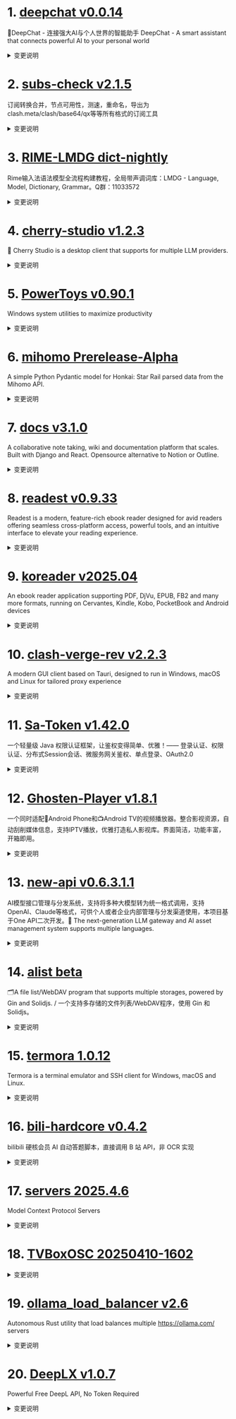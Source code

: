 
# 1. [deepchat v0.0.14](https://github.com/ThinkInAIXYZ/deepchat/releases/tag/v0.0.14)  
🐬DeepChat - 连接强大AI与个人世界的智能助手 DeepChat - A smart assistant that connects powerful AI to your personal world
<details>
<summary>变更说明</summary>

## 🚀 DeepChat 0.0.14 正式发布 | 重新定义你的 AI 对话体验！
—— 更强大，更灵活，更智能，开启高效沟通新高度 🌟

✨ 本次主要更新内容 ✨

- 替换 StreamableHTTP Transport 实现为官方实现版本，[streamableHttp.ts](https://github.com/modelcontextprotocol/typescript-sdk/blob/main/src/client/streamableHttp.ts)
- 修复了代码生成时候有概率不显示的问题
- 修复了 OpenAI o1 o3等推理模型的一系列问题
- 支持了法语
- 丰富了日志输出
......  

</details>

# 2. [subs-check v2.1.5](https://github.com/beck-8/subs-check/releases/tag/v2.1.5)  
订阅转换合并，节点可用性，测速，重命名，导出为clash.meta/clash/base64/qx等等所有格式的订阅工具
<details>
<summary>变更说明</summary>

1. 安卓平台全功能上线，[教程在这](https://github.com/beck-8/subs-check/blob/v2.1.5/doc/android.md)
![image](https://github.com/user-attachments/assets/c0e351c6-e2f5-4252-93f2-13be9b33e3ba)
2. mihomo底层增加更多的超时链接
3. 获取订阅时增加超时
## Changelog
* 2c15a5f43f128c3a6d7069655071b4f963147083 feat: 完全支持安卓平台运行
* bc6123b9629934eb0e1d8e048fe6904a1a6292bf op: add GetDateFromSubs timeout
* 6d8895cd5694cb031c941734ed3ddbeee59c1601 op: 保持DeduplicateProxies顺序
* 02638f38ac809b94451849ecf8bf1fc258362e09 update android.md
* 59ccb8edda42331571369cc0a865e669e71be9ed update mihomo
......  

</details>

# 3. [RIME-LMDG dict-nightly](https://github.com/amzxyz/RIME-LMDG/releases/tag/dict-nightly)  
Rime输入法语法模型全流程构建教程，全局带声调词库：LMDG - Language, Model, Dictionary, Grammar。Q群：11033572
<details>
<summary>变更说明</summary>

- `cn_dicts.zip`：最新的中文词库文件。
  

</details>

# 4. [cherry-studio v1.2.3](https://github.com/CherryHQ/cherry-studio/releases/tag/v1.2.3)  
🍒 Cherry Studio is a desktop client that supports for multiple LLM providers.
<details>
<summary>变更说明</summary>

## What's Changed
* fix: fix main-window fake show up on Linux by @happyZYM in https://github.com/CherryHQ/cherry-studio/pull/4570
* fix(websearch): improve web search enablement logic by @DeJeune in https://github.com/CherryHQ/cherry-studio/pull/4576
* feat(MCP): add StreamableHTTPClientTransport and update server type h… by @vaayne in https://github.com/CherryHQ/cherry-studio/pull/4554
* feat(AssistantsTab): add sorting functionality by Pinyin and update translations by @Harris-H in https://github.com/CherryHQ/cherry-studio/pull/4507
* feat(mcp): support MCP by prompt by @vaayne in https://github.com/CherryHQ/cherry-studio/pull/4476
* fix: missing ExportMenuOptions in persist leads to useSelector re-render a lot by @0xfullex in https://github.com/CherryHQ/cherry-studio/pull/4593
* fix: 解决聊天页面图片复制失败的问题和点击编辑回复的时候，不显示图片url的问题 by @magicdmer in https://github.com/CherryHQ/cherry-studio/pull/4496
* feat: Optimize QuickPanel by @teojs in https://github.com/CherryHQ/cherry-studio/pull/4604
* fix: [mac] lower window level not to cover pinyin input method by @0xfullex in https://github.com/CherryHQ/cherry-studio/pull/4612
......  

</details>

# 5. [PowerToys v0.90.1](https://github.com/microsoft/PowerToys/releases/tag/v0.90.1)  
Windows system utilities to maximize productivity
<details>
<summary>变更说明</summary>

This is a patch release to fix issues in v0.90.1 we deemed important for stability based on incoming rates. See [v0.90.0](https://github.com/microsoft/PowerToys/releases/tag/v0.90.0) for full release notes.

## Installer Hashes

[ptUserX64]: https://github.com/microsoft/PowerToys/releases/download/v0.90.1/PowerToysUserSetup-0.90.1-x64.exe 
[ptUserArm64]: https://github.com/microsoft/PowerToys/releases/download/v0.90.1/PowerToysUserSetup-0.90.1-arm64.exe 
[ptMachineX64]: https://github.com/microsoft/PowerToys/releases/download/v0.90.1/PowerToysSetup-0.90.1-x64.exe 
[ptMachineArm64]: https://github.com/microsoft/PowerToys/releases/download/v0.90.1/PowerToysSetup-0.90.1-arm64.exe
 
|  Description   | Filename | sha256 hash |
......  

</details>

# 6. [mihomo Prerelease-Alpha](https://github.com/MetaCubeX/mihomo/releases/tag/Prerelease-Alpha)  
A simple Python Pydantic model for Honkai: Star Rail parsed data from the Mihomo API.
<details>
<summary>变更说明</summary>

Release created at  Sun Apr 13 03:09:00 CST 2025
Synchronize Alpha branch code updates, keeping only the latest version
<br>
[我应该下载哪个文件? / Which file should I download?](https://github.com/MetaCubeX/mihomo/wiki/FAQ)
[二进制文件筛选 / Binary file selector](https://metacubex.github.io/Meta-Docs/startup/#_1)
[查看文档 / Docs](https://metacubex.github.io/Meta-Docs/)
  

</details>

# 7. [docs v3.1.0](https://github.com/suitenumerique/docs/releases/tag/v3.1.0)  
A collaborative note taking, wiki and documentation platform that scales. Built with Django and React. Opensource alternative to Notion or Outline.
<details>
<summary>变更说明</summary>

## What's Changed

We can now overwrite Docs at runtime ! ✨
Some documentation about it [here](https://github.com/suitenumerique/docs/blob/main/docs/theming.md). 📜 
We provided a css example in the pull request, you can check it [here](https://github.com/suitenumerique/docs/pull/771) !

## Added

- 🚩(backend) add feature flag for the footer by @lunika 
- 🔧(backend) add view to manage footer json by @lunika 
......  

</details>

# 8. [readest v0.9.33](https://github.com/readest/readest/releases/tag/v0.9.33)  
Readest is a modern, feature-rich ebook reader designed for avid readers offering seamless cross-platform access, powerful tools, and an intuitive interface to elevate your reading experience.
<details>
<summary>变更说明</summary>

## Release Highlight
* New: Redesigned update dialog with a progress bar during downloads for a smoother update experience.
* New: You can now set header and footer visibility separately for paginated and scroll modes.
* Fixed layout issues in the bottom configuration panel when using RTL (right-to-left) languages.
* Fixed TXT file import issues on Android by improving support for content provider file paths.
* Fixed transformed punctuations when highlighting text with vertical layout.
* Improved login flow on macOS by handling OAuth with the native ASWebAuthenticationSession.

## What's Changed
* fix: RTL layout for the bottom configuration panel, closes  by @chrox in https://github.com/readest/readest/pull/850
......  

</details>

# 9. [koreader v2025.04](https://github.com/koreader/koreader/releases/tag/v2025.04)  
An ebook reader application supporting PDF, DjVu, EPUB, FB2 and many more formats, running on Cervantes, Kindle, Kobo, PocketBook and Android devices
<details>
<summary>变更说明</summary>

![full-moon](https://github.com/user-attachments/assets/4f5ab8e5-7dea-407a-9916-e9ed795e0197)

The [user guide](http://koreader.rocks/user_guide/) received a big update, full changelog [here](https://github.com/koreader/koreader/issues/11147#issuecomment-2751264200).

Dictionaries with images now automatically take the `res` folder as their point of departure (). This means you'll have to adjust your dictionary content scripts. If you're lucky you can simply delete them.

Various changes in plugins:

 -  `exporter` plugin drops support for memos and flomo. You can install them from https://github.com/koreader/contrib if they work for you as is but they won't receive support here.
 - `autofrontlight` plugin was removed.
......  

</details>

# 10. [clash-verge-rev v2.2.3](https://github.com/clash-verge-rev/clash-verge-rev/releases/tag/v2.2.3)  
A modern GUI client based on Tauri, designed to run in Windows, macOS and Linux for tailored proxy experience
<details>
<summary>变更说明</summary>

## v2.2.3

| Dark                             | Light                             |
| -------------------------------- | --------------------------------- |
| ![预览](./docs/preview_dark.png) | ![预览](./docs/preview_light.png) |

#### 已知问题
 - 仅在Ubuntu 22.04/24.04，Fedora 41 **Gnome桌面环境** 做过简单测试，不保证其他其他Linux发行版可用，将在未来做进一步适配和调优
 - MacOS 自定义图标与速率显示推荐图标尺寸为 256x256。其他尺寸（可能）会导致不正常图标和速率间隙
 - MacOS 下 墙贴主要为浅色，Tray 图标深色时图标闪烁；彩色 Tray 速率颜色淡
......  

</details>

# 11. [Sa-Token v1.42.0](https://github.com/dromara/Sa-Token/releases/tag/v1.42.0)  
一个轻量级 Java 权限认证框架，让鉴权变得简单、优雅！—— 登录认证、权限认证、分布式Session会话、微服务网关鉴权、单点登录、OAuth2.0
<details>
<summary>变更说明</summary>

- core: 
	- 新增: 新增 `API Key` 模块。   **[重要]**
	- 新增: 新增 `TOTP` 实现。   **[重要]**
	- 重构：重构 `TempToken` 模块，新增 value 反查 token 机制。   **[重要]**
	- 升级: 重构升级 `SaTokenContext` 上下文读写策略。   **[重要]**
	- 新增: 新增 Mock 上下文模块。   **[重要]**
	- 删除: 删除二级上下文模块。
	- 新增: 新增异步场景使用 demo。   **[重要]**
	- 新增: 新增 `Base32` 编码工具类。
	- 新增：新增 `CORS` 跨域策略处理函数，提供不同架构下统一的跨域处理方案。
......  

</details>

# 12. [Ghosten-Player v1.8.1](https://github.com/GhostenEditor/Ghosten-Player/releases/tag/v1.8.1)  
一个同时适配📱Android Phone和📺Android TV的视频播放器。整合影视资源，自动刮削媒体信息，支持IPTV播放，优雅打造私人影视库。界面简洁，功能丰富，开箱即用。
<details>
<summary>变更说明</summary>

## 🐞 Bug Fixed

1. 播放历史页面进入的播放器横屏后展示不全 
2. emby和jellyfin登录密码改为非必填  
3. 调整播放器横屏时的文字大小  
4. 移动端两指缩放失效  
5. Pad横屏下无法弹出iptv的播放列表

## What's Changed
* Releases/v1.8.1 by @GhostenEditor in https://github.com/GhostenEditor/Ghosten-Player/pull/121
......  

</details>

# 13. [new-api v0.6.3.1.1](https://github.com/QuantumNous/new-api/releases/tag/v0.6.3.1.1)  
AI模型接口管理与分发系统，支持将多种大模型转为统一格式调用，支持OpenAI、Claude等格式，可供个人或者企业内部管理与分发渠道使用，本项目基于One API二次开发。🍥 The next-generation LLM gateway and AI asset management system supports multiple languages.
<details>
<summary>变更说明</summary>

**Full Changelog**: https://github.com/QuantumNous/new-api/compare/v0.6.3.1...v0.6.3.1.1  

</details>

# 14. [alist beta](https://github.com/AlistGo/alist/releases/tag/beta)  
🗂️A file list/WebDAV program that supports multiple storages, powered by Gin and Solidjs. / 一个支持多存储的文件列表/WebDAV程序，使用 Gin 和 Solidjs。
<details>
<summary>变更说明</summary>

### &nbsp;&nbsp;&nbsp;🚀 Features

- Add h2c for http server &nbsp;-&nbsp; by **j2rong4cn** in https://github.com/AlistGo/alist/issues/8294 [<samp>(4f5ca)</samp>](https://github.com/AlistGo/alist/commit/4f5cabc7)
- **139**: Add option ReportRealSize ( close ) &nbsp;-&nbsp; by **MadDogOwner** and **Copilot** in https://github.com/AlistGo/alist/issues/8244 and https://github.com/AlistGo/alist/issues/8141 [<samp>(af18c)</samp>](https://github.com/AlistGo/alist/commit/af18cb13)
- **cloudreve**: S3 policy support &nbsp;-&nbsp; by **MadDogOwner** in https://github.com/AlistGo/alist/issues/8245 [<samp>(465dd)</samp>](https://github.com/AlistGo/alist/commit/465dd170)
- **doubao**: Support upload ( close ) &nbsp;-&nbsp; by **asdfghjkl** and **Copilot** in https://github.com/AlistGo/alist/issues/8302 and https://github.com/AlistGo/alist/issues/8335 [<samp>(f0b1a)</samp>](https://github.com/AlistGo/alist/commit/f0b1aeaf)
- **driver**: Add Azure Blob Storage driver &nbsp;-&nbsp; by **New Future** and **Copilot** in https://github.com/AlistGo/alist/issues/8261 [<samp>(2e21d)</samp>](https://github.com/AlistGo/alist/commit/2e21df06)
- **url-tree**: Implement the Put interface to support adding links directly to the UrlTree on the web side &nbsp;-&nbsp; by **Lee CQ** and **Copilot** in https://github.com/AlistGo/alist/issues/8312 [<samp>(88abb)</samp>](https://github.com/AlistGo/alist/commit/88abb323)

### &nbsp;&nbsp;&nbsp;🐞 Bug Fixes
......  

</details>

# 15. [termora 1.0.12](https://github.com/TermoraDev/termora/releases/tag/1.0.12)  
Termora is a terminal emulator and SSH client for Windows, macOS and Linux.
<details>
<summary>变更说明</summary>

### New features/Updates

- Improve sync ()
- Support automatic sync ()
- Support X11 forwarding ()
- SSH support `ssh-agent` ()
- Support to set transparency ()
- Windows supports system tray ()
- Authentication support fallback ()
- SFTP file exists and prompts to overwrite ()
......  

</details>

# 16. [bili-hardcore v0.4.2](https://github.com/Karben233/bili-hardcore/releases/tag/v0.4.2)  
bilibili 硬核会员 AI 自动答题脚本，直接调用 B 站 API，非 OCR 实现
<details>
<summary>变更说明</summary>

- 使用 Github Actions 构建全平台 release
- 增加更多提示性日志  

</details>

# 17. [servers 2025.4.6](https://github.com/modelcontextprotocol/servers/releases/tag/2025.4.6)  
Model Context Protocol Servers
<details>
<summary>变更说明</summary>

## Release : v2025.4.6
#
## Updated packages
- @modelcontextprotocol/server-github@2025.4.6
- @modelcontextprotocol/server-redis@2025.4.6
- @modelcontextprotocol/server-gitlab@2025.4.6
- @modelcontextprotocol/server-puppeteer@2025.4.6
- mcp-server-fetch@2025.4.6
  

</details>

# 18. [TVBoxOSC 20250410-1602](https://github.com/o0HalfLife0o/TVBoxOSC/releases/tag/20250410-1602)  

<details>
<summary>变更说明</summary>

Credit: [q215613905](https://github.com/q215613905/TVBoxOS)
Commit: 11e76688d29ae3c127730bc1fc333fc703bb34e8
Changelog:
```
fix bug
fix首页站点缓存
fix上次提交引发的TV端筛选bug

```
  

</details>

# 19. [ollama_load_balancer v2.6](https://github.com/Jerry-Terrasse/ollama_load_balancer/releases/tag/v2.6)  
Autonomous Rust utility that load balances multiple https://ollama.com/ servers
<details>
<summary>变更说明</summary>

This is the first release of `ollama_load_balancer` :rocket: :rocket: :rocket: 

## CHANGELOG

### 2.6

- feat: refactor timeout and performance mechanism, small requests are faster
- chore: add own README version
- chore: add TODO list
- chore: add release workflow with GitHub actions
......  

</details>

# 20. [DeepLX v1.0.7](https://github.com/OwO-Network/DeepLX/releases/tag/v1.0.7)  
Powerful Free DeepL API, No Token Required
<details>
<summary>变更说明</summary>

## What's Changed
* chore(deps): bump golang.org/x/net from 0.33.0 to 0.36.0 by @dependabot in https://github.com/OwO-Network/DeepLX/pull/181
* refactor: make service exportable by @xjasonlyu in https://github.com/OwO-Network/DeepLX/pull/183

## New Contributors
* @xjasonlyu made their first contribution in https://github.com/OwO-Network/DeepLX/pull/183

**Full Changelog**: https://github.com/OwO-Network/DeepLX/compare/v1.0.6...v1.0.7  

</details>

